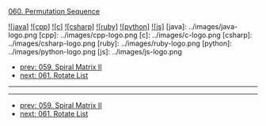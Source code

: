 [060. Permutation Sequence](https://leetcode.com/problems/permutation-sequence/)

[![java]](../java/060-permutation-sequence.md)
[![cpp]](../cpp/060-permutation-sequence.md)
[![c]](../c/060-permutation-sequence.md)
[![csharp]](../csharp/060-permutation-sequence.md)
[![ruby]](../ruby/060-permutation-sequence.md)
[![python]](../python/060-permutation-sequence.md)
[![js]](../js/060-permutation-sequence.md)
[java]: ../images/java-logo.png
[cpp]: ../images/cpp-logo.png
[c]: ../images/c-logo.png
[csharp]: ../images/csharp-logo.png
[ruby]: ../images/ruby-logo.png
[python]: ../images/python-logo.png
[js]: ../images/js-logo.png

- [prev: 059. Spiral Matrix II](059-spiral-matrix-ii.md)
- [next: 061. Rotate List](061-rotate-list.md)

---



---

- [prev: 059. Spiral Matrix II](059-spiral-matrix-ii.md)
- [next: 061. Rotate List](061-rotate-list.md)
